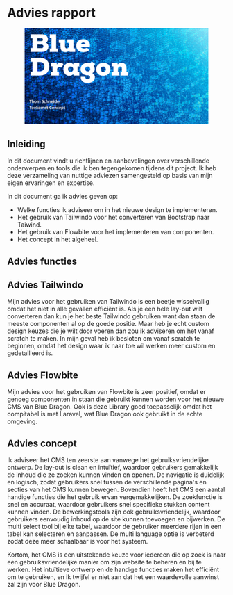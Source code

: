 # Advies rapport

<figure><img src="../.gitbook/assets/vaktoekomstconcept.png" alt=""><figcaption></figcaption></figure>

## Inleiding

In dit document vindt u richtlijnen en aanbevelingen over verschillende onderwerpen en tools die ik ben tegengekomen tijdens dit project. Ik heb deze verzameling van nuttige adviezen samengesteld op basis van mijn eigen ervaringen en expertise.&#x20;

In dit document ga ik advies geven op:

* Welke functies ik adviseer om in het nieuwe design te implementeren.
* Het gebruik van Tailwindo voor het converteren van Bootstrap naar Taiwind.
* Het gebruik van Flowbite voor het implementeren van componenten.
* Het concept in het algeheel.

## Advies functies

## Advies Tailwindo

Mijn advies voor het gebruiken van Tailwindo is een beetje wisselvallig omdat het niet in alle gevallen efficiënt is. Als je een hele lay-out wilt converteren dan kun je het beste Tailwindo gebruiken want dan staan de meeste componenten al op de goede positie. Maar heb je echt custom design keuzes die je wilt door voeren dan zou ik adviseren om het vanaf scratch te maken. In mijn geval heb ik besloten om vanaf scratch te beginnen, omdat het design waar ik naar toe wil werken meer custom en gedetailleerd is.

## Advies Flowbite

Mijn advies voor het gebruiken van Flowbite is zeer positief, omdat er genoeg componenten in staan die gebruikt kunnen worden voor het nieuwe CMS van Blue Dragon. Ook is deze Library goed toepasselijk omdat het compitabel is met Laravel, wat Blue Dragon ook gebruikt in de echte omgeving.&#x20;

## Advies concept

Ik adviseer het CMS ten zeerste aan vanwege het gebruiksvriendelijke ontwerp. De lay-out is clean en intuïtief, waardoor gebruikers gemakkelijk de inhoud die ze zoeken kunnen vinden en openen. De navigatie is duidelijk en logisch, zodat gebruikers snel tussen de verschillende pagina's en secties van het CMS kunnen bewegen. Bovendien heeft het CMS een aantal handige functies die het gebruik ervan vergemakkelijken. De zoekfunctie is snel en accuraat, waardoor gebruikers snel specifieke stukken content kunnen vinden. De bewerkingstools zijn ook gebruiksvriendelijk, waardoor gebruikers eenvoudig inhoud op de site kunnen toevoegen en bijwerken. De multi select tool bij elke tabel, waardoor de gebruiker meerdere rijen in een tabel kan selecteren en aanpassen. De multi language optie is verbeterd zodat deze meer schaalbaar is voor het systeem.

Kortom, het CMS is een uitstekende keuze voor iedereen die op zoek is naar een gebruiksvriendelijke manier om zijn website te beheren en bij te werken. Het intuïtieve ontwerp en de handige functies maken het efficiënt om te gebruiken, en ik twijfel er niet aan dat het een waardevolle aanwinst zal zijn voor Blue Dragon.
